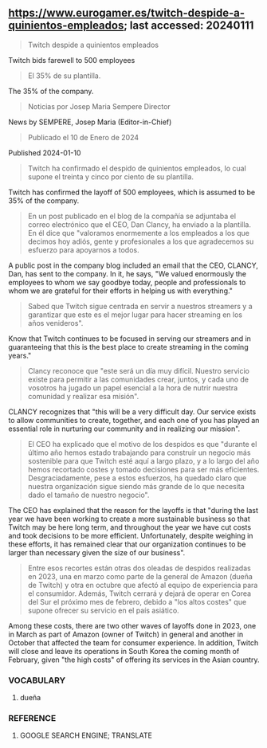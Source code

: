 ## https://www.eurogamer.es/twitch-despide-a-quinientos-empleados; last accessed: 20240111

> Twitch despide a quinientos empleados

Twitch bids farewell to 500 employees

> El 35% de su plantilla.

The 35% of the company.

> Noticias por Josep Maria Sempere Director

News by SEMPERE, Josep Maria (Editor-in-Chief)

> Publicado el 10 de Enero de 2024

Published 2024-01-10

> Twitch ha confirmado el despido de quinientos empleados, lo cual supone el treinta y cinco por ciento de su plantilla.

Twitch has confirmed the layoff of 500 employees, which is assumed to be 35% of the company.

> En un post publicado en el blog de la compañía se adjuntaba el correo electrónico que el CEO, Dan Clancy, ha enviado a la plantilla. En él dice que "valoramos enormemente a los empleados a los que decimos hoy adiós, gente y profesionales a los que agradecemos su esfuerzo para apoyarnos a todos. 

A public post in the company blog included an email that the CEO, CLANCY, Dan, has sent to the company. In it, he says, "We valued enormously the employees to whom we say goodbye today, people and professionals to whom we are grateful for their efforts in helping us with everything."

> Sabed que Twitch sigue centrada en servir a nuestros streamers y a garantizar que este es el mejor lugar para hacer streaming en los años venideros".

Know that Twitch continues to be focused in serving our streamers and in guaranteeing that this is the best place to create streaming in the coming years."

> Clancy reconoce que "este será un día muy difícil. Nuestro servicio existe para permitir a las comunidades crear, juntos, y cada uno de vosotros ha jugado un papel esencial a la hora de nutrir nuestra comunidad y realizar esa misión".

CLANCY recognizes that "this will be a very difficult day. Our service exists to allow communities to create, together, and each one of you has played an essential role in nurturing our community and in realizing our mission".

> El CEO ha explicado que el motivo de los despidos es que "durante el último año hemos estado trabajando para construir un negocio más sostenible para que Twitch esté aquí a largo plazo, y a lo largo del año hemos recortado costes y tomado decisiones para ser más eficientes. Desgraciadamente, pese a estos esfuerzos, ha quedado claro que nuestra organización sigue siendo más grande de lo que necesita dado el tamaño de nuestro negocio".

The CEO has explained that the reason for the layoffs is that "during the last year we have been working to create a more sustainable business so that Twitch may be here long term, and throughout the year we have cut costs and took decisions to be more efficient. Unfortunately, despite weighing in these efforts, it has remained clear that our organization continues to be larger than necessary given the size of our business".

> Entre esos recortes están otras dos oleadas de despidos realizadas en 2023, una en marzo como parte de la general de Amazon (dueña de Twitch) y otra en octubre que afectó al equipo de experiencia para el consumidor. Además, Twitch cerrará y dejará de operar en Corea del Sur el próximo mes de febrero, debido a "los altos costes" que supone ofrecer su servicio en el país asiático. 

Among these costs, there are two other waves of layoffs done in 2023, one in March as part of  Amazon (owner of Twitch) in general and another in October that affected the team for consumer experience. In addition, Twitch will close and leave its operations in South Korea the coming month of February, given "the high costs" of offering its services in the Asian country.

### VOCABULARY

1) dueña

### REFERENCE

1) GOOGLE SEARCH ENGINE; TRANSLATE